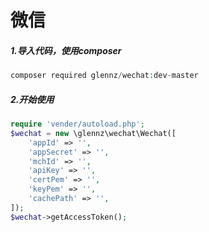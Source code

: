 # 微信

##### 1.导入代码，使用composer
```php
composer required glennz/wechat:dev-master
```

##### 2.开始使用
```php
require 'vender/autoload.php';
$wechat = new \glennz\wechat\Wechat([
    'appId' => '',
    'appSecret' => '',
    'mchId' => '',
    'apiKey' => '',
    'certPem' => '',
    'keyPem' => '',
    'cachePath' => '',
]);
$wechat->getAccessToken();
```
